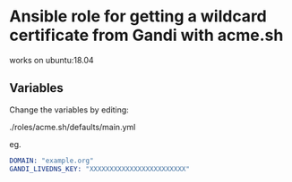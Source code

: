 # Ansible role for getting a wildcard certificate from Gandi with acme.sh

works on ubuntu:18.04

## Variables

Change the variables by editing:

./roles/acme.sh/defaults/main.yml

eg.

```s
DOMAIN: "example.org"
GANDI_LIVEDNS_KEY: "XXXXXXXXXXXXXXXXXXXXXXXX"
```
